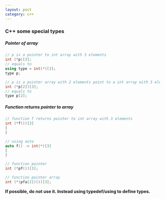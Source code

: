 ```yaml
---
layout: post
category: c++
---
```


### C++ some special types

##### Pointer of array
```c++
// p is a pointer to int array with 3 elements
int (*p)[3];
// equals to
using type = int(*)[3];
type p;

// p is a pointer array with 2 elements point to a int array with 3 elements
int (*p[2])[3];
// equals to
type p[2];

```
##### Function returns pointer to array
```c++
// function f returns pointer to int array with 3 elements
int (*f())[3]
{
}

// using auto
auto f() -> int(*)[3]
{
}

// function pointer
int (*pf())[3];

// function pointer array
int (*(pfa[2])())[3];

```
**If possible, do not use it. Instead using typedef/using to define types.**